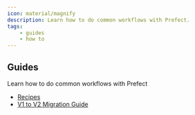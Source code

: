 ```yaml
---
icon: material/magnify
description: Learn how to do common workflows with Prefect.
tags:
    - guides
    - how to
---
```


## Guides

Learn how to do common workflows with Prefect

- [Recipes](/guides/recipes)
- [V1 to V2 Migration Guide](/guides/migration-guide/)